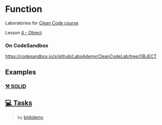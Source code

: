 # Function

Laboratories for [Clean Code course](https://github.com/BitAdemy/CleanCode)

Lesson [4 - Object](https://github.com/BitAdemy/CleanCode/tree/OBJECT)

### On CodeSandbox

https://codesandbox.io/s/github/LabsAdemy/CleanCodeLab/tree/OBJECT

## Examples

### [⚒️ SOLID](https://github.com/LabsAdemy/CleanCodeLab/tree/OBJECT/src/examples/)

## [💻 Tasks](https://github.com/LabsAdemy/CleanCodeLab/tree/OBJECT/src/tasks)

> by [bitAdemy](https://bitademy.com)
